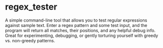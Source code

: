 # regex_tester
A simple command-line tool that allows you to test regular expressions against sample text. Enter a regex pattern and some test input, and the program will return all matches, their positions, and any helpful debug info. Great for experimenting, debugging, or gently torturing yourself with greedy vs. non-greedy patterns.
